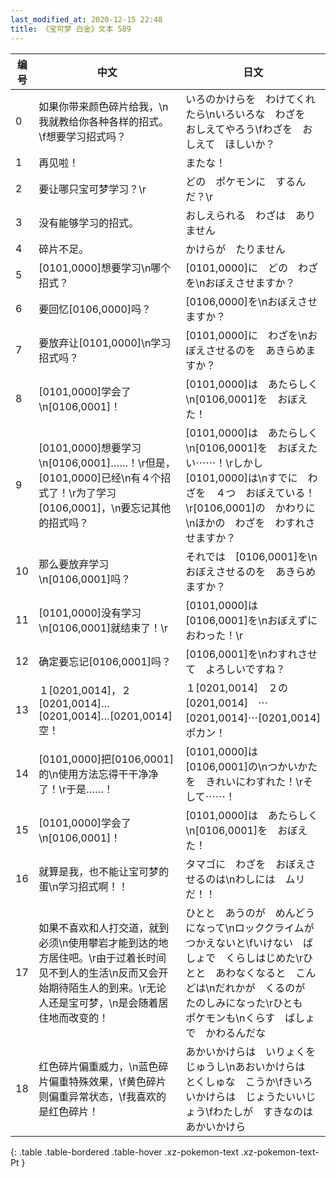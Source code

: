```yaml
---
last_modified_at: 2020-12-15 22:48
title: 《宝可梦 白金》文本 589
---
```

| 编号 | 中文 | 日文 |
| ---- | ---- | ---- |
| 0 | 如果你带来颜色碎片给我，\n我就教给你各种各样的招式。\f想要学习招式吗？ | いろのかけらを　わけてくれたら\nいろいろな　わざを　おしえてやろう\fわざを　おしえて　ほしいか？ |
| 1 | 再见啦！ | またな！ |
| 2 | 要让哪只宝可梦学习？\r | どの　ポケモンに　するんだ？\r |
| 3 | 没有能够学习的招式。 | おしえられる　わざは　ありません |
| 4 | 碎片不足。 | かけらが　たりません |
| 5 | [0101,0000]想要学习\n哪个招式？ | [0101,0000]に　どの　わざを\nおぼえさせますか？ |
| 6 | 要回忆[0106,0000]吗？ | [0106,0000]を\nおぼえさせますか？ |
| 7 | 要放弃让[0101,0000]\n学习招式吗？ | [0101,0000]に　わざを\nおぼえさせるのを　あきらめますか？ |
| 8 | [0101,0000]学会了\n[0106,0001]！ | [0101,0000]は　あたらしく\n[0106,0001]を　おぼえた！ |
| 9 | [0101,0000]想要学习\n[0106,0001]……！\r但是，[0101,0000]已经\n有４个招式了！\r为了学习[0106,0001]，\n要忘记其他的招式吗？ | [0101,0000]は　あたらしく\n[0106,0001]を　おぼえたい⋯⋯！\rしかし　[0101,0000]は\nすでに　わざを　４つ　おぼえている！\r[0106,0001]の　かわりに\nほかの　わざを　わすれさせますか？ |
| 10 | 那么要放弃学习\n[0106,0001]吗？ | それでは　[0106,0001]を\nおぼえさせるのを　あきらめますか？ |
| 11 | [0101,0000]没有学习\n[0106,0001]就结束了！\r | [0101,0000]は　[0106,0001]を\nおぼえずに　おわった！\r |
| 12 | 确定要忘记[0106,0001]吗？ | [0106,0001]を\nわすれさせて　よろしいですね？ |
| 13 | １[0201,0014]，２[0201,0014]…[0201,0014]…[0201,0014]空！ | １[0201,0014]　２の[0201,0014]　⋯[0201,0014]⋯[0201,0014]　ポカン！ |
| 14 | [0101,0000]把[0106,0001]的\n使用方法忘得干干净净了！\r于是……！ | [0101,0000]は　[0106,0001]の\nつかいかたを　きれいにわすれた！\rそして⋯⋯！ |
| 15 | [0101,0000]学会了\n[0106,0001]！ | [0101,0000]は　あたらしく\n[0106,0001]を　おぼえた！ |
| 16 | 就算是我，也不能让宝可梦的蛋\n学习招式啊！！ | タマゴに　わざを　おぼえさせるのは\nわしには　ムリ　だ！！ |
| 17 | 如果不喜欢和人打交道，就到必须\n使用攀岩才能到达的地方居住吧。\r由于过着长时间见不到人的生活\n反而又会开始期待陌生人的到来。\r无论人还是宝可梦，\n是会随着居住地而改变的！ | ひとと　あうのが　めんどうになって\nロッククライムが　つかえないと\fいけない　ばしょで　くらしはじめた\rひとと　あわなくなると　こんどは\nだれかが　くるのが　たのしみになった\rひとも　ポケモンも\nくらす　ばしょで　かわるんだな |
| 18 | 红色碎片偏重威力，\n蓝色碎片偏重特殊效果，\f黄色碎片则偏重异常状态，\f我喜欢的是红色碎片！ | あかいかけらは　いりょくを　じゅうし\nあおいかけらは　とくしゅな　こうか\fきいろいかけらは　じょうたいいじょう\fわたしが　すきなのは　あかいかけら |
{: .table .table-bordered .table-hover .xz-pokemon-text .xz-pokemon-text-Pt }